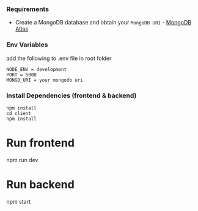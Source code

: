 ### Requirements

- Create a MongoDB database and obtain your `MongoDB URI` - [MongoDB Atlas](https://www.mongodb.com/cloud/atlas/register)

### Env Variables

add the following to .env file in root folder

```
NODE_ENV = development
PORT = 5000
MONGO_URI = your mongodb uri

```

### Install Dependencies (frontend & backend)

```
npm install
cd client
npm install

```

# Run frontend

npm run dev

# Run backend

npm start
